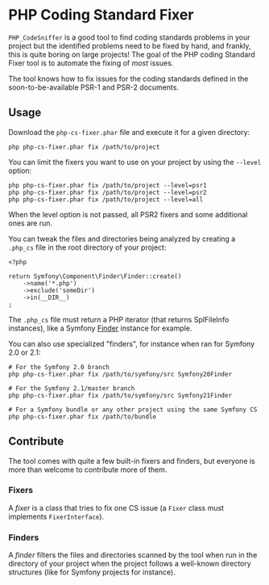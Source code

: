 PHP Coding Standard Fixer
=========================

`PHP_CodeSniffer` is a good tool to find coding standards problems in your
project but the identified problems need to be fixed by hand, and frankly,
this is quite boring on large projects! The goal of the PHP coding Standard
Fixer tool is to automate the fixing of *most* issues.

The tool knows how to fix issues for the coding standards defined in the
soon-to-be-available PSR-1 and PSR-2 documents.

Usage
-----

Download the `php-cs-fixer.phar` file and execute it for a given directory:

    php php-cs-fixer.phar fix /path/to/project

You can limit the fixers you want to use on your project by using the
`--level` option:

    php php-cs-fixer.phar fix /path/to/project --level=psr1
    php php-cs-fixer.phar fix /path/to/project --level=psr2
    php php-cs-fixer.phar fix /path/to/project --level=all

When the level option is not passed, all PSR2 fixers and some additional ones
are run.

You can tweak the files and directories being analyzed by creating a `.php_cs`
file in the root directory of your project:

    <?php

    return Symfony\Component\Finder\Finder::create()
        ->name('*.php')
        ->exclude('someDir')
        ->in(__DIR__)
    ;

The `.php_cs` file must return a PHP iterator (that returns SplFileInfo
instances), like a Symfony
[Finder](http://symfony.com/doc/current/components/finder.html) instance for
example.

You can also use specialized "finders", for instance when ran for Symfony 2.0
or 2.1:

    # For the Symfony 2.0 branch
    php php-cs-fixer.phar fix /path/to/symfony/src Symfony20Finder

    # For the Symfony 2.1/master branch
    php php-cs-fixer.phar fix /path/to/symfony/src Symfony21Finder

    # For a Symfony bundle or any other project using the same Symfony CS
    php php-cs-fixer.phar fix /path/to/bundle

Contribute
----------

The tool comes with quite a few built-in fixers and finders, but everyone is
more than welcome to contribute more of them.

### Fixers

A *fixer* is a class that tries to fix one CS issue (a `Fixer` class must
implements `FixerInterface`).

### Finders

A *finder* filters the files and directories scanned by the tool when run in
the directory of your project when the project follows a well-known directory
structures (like for Symfony projects for instance).
